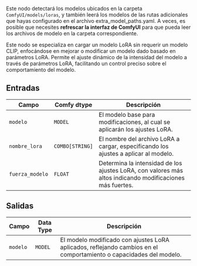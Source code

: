 Este nodo detectará los modelos ubicados en la carpeta `ComfyUI/models/loras`,
y también leerá los modelos de las rutas adicionales que hayas configurado en el archivo extra_model_paths.yaml.
A veces, es posible que necesites **refrescar la interfaz de ComfyUI** para que pueda leer los archivos de modelo en la carpeta correspondiente.

Este nodo se especializa en cargar un modelo LoRA sin requerir un modelo CLIP, enfocándose en mejorar o modificar un modelo dado basado en parámetros LoRA. Permite el ajuste dinámico de la intensidad del modelo a través de parámetros LoRA, facilitando un control preciso sobre el comportamiento del modelo.

## Entradas

| Campo             | Comfy dtype       | Descripción                                                                                   |
|-------------------|-------------------|-----------------------------------------------------------------------------------------------|
| `modelo`           | `MODEL`           | El modelo base para modificaciones, al cual se aplicarán los ajustes LoRA.                   |
| `nombre_lora`       | `COMBO[STRING]`   | El nombre del archivo LoRA a cargar, especificando los ajustes a aplicar al modelo.      |
| `fuerza_modelo`  | `FLOAT`           | Determina la intensidad de los ajustes LoRA, con valores más altos indicando modificaciones más fuertes. |

## Salidas

| Campo   | Data Type | Descripción                                                              |
|---------|-------------|--------------------------------------------------------------------------|
| `modelo` | `MODEL`     | El modelo modificado con ajustes LoRA aplicados, reflejando cambios en el comportamiento o capacidades del modelo. |
